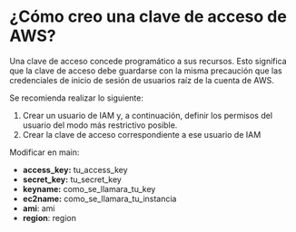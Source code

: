 # ¿Cómo creo una clave de acceso de AWS?

Una clave de acceso concede programático a sus recursos. Esto significa que la clave de acceso debe guardarse con la misma precaución que las credenciales de inicio de sesión de usuarios raíz de la cuenta de AWS.

Se recomienda realizar lo siguiente:

1. Crear un usuario de IAM y, a continuación, definir los permisos del usuario del modo más restrictivo posible. 
2. Crear la clave de acceso correspondiente a ese usuario de IAM

Modificar en main:
- **access_key:** tu_access_key
- **secret_key:** tu_secret_key
- **keyname:** como_se_llamara_tu_key
- **ec2name:** como_se_llamara_tu_instancia
- **ami**: ami
- **region**: region
